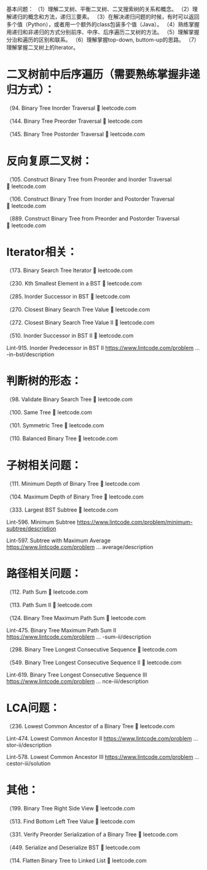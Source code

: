 

基本问题：
（1）理解二叉树、平衡二叉树、二叉搜索树的关系和概念。
（2）理解递归的概念和方法，递归三要素。
（3）在解决递归问题的时候，有时可以返回多个值（Python），或者用一个额外的class包装多个值（Java）。
（4）熟练掌握用递归和非递归的方式分别前序、中序、后序遍历二叉树的方法。
（5）理解掌握分治和遍历的区别和联系。
（6）理解掌握top-down, buttom-up的思路。
（7）理解掌握二叉树上的Iterator。


# 二叉树前中后序遍历（需要熟练掌握非递归方式）：
（94. Binary Tree Inorder Traversal
🔗 leetcode.com

（144. Binary Tree Preorder Traversal
🔗 leetcode.com

（145. Binary Tree Postorder Traversal
🔗 leetcode.com


# 反向复原二叉树：
（105. Construct Binary Tree from Preorder and Inorder Traversal
🔗 leetcode.com

（106. Construct Binary Tree from Inorder and Postorder Traversal
🔗 leetcode.com

（889. Construct Binary Tree from Preorder and Postorder Traversal
🔗 leetcode.com


# Iterator相关：
（173. Binary Search Tree Iterator
🔗 leetcode.com

（230. Kth Smallest Element in a BST
🔗 leetcode.com

（285. Inorder Successor in BST
🔗 leetcode.com

（270. Closest Binary Search Tree Value
🔗 leetcode.com

（272. Closest Binary Search Tree Value II
🔗 leetcode.com

（510. Inorder Successor in BST II
🔗 leetcode.com

Lint-915. Inorder Predecessor in BST II
https://www.lintcode.com/problem ... -in-bst/description


# 判断树的形态：
（98. Validate Binary Search Tree
🔗 leetcode.com

（100. Same Tree
🔗 leetcode.com

（101. Symmetric Tree
🔗 leetcode.com

（110. Balanced Binary Tree
🔗 leetcode.com


# 子树相关问题：
（111. Minimum Depth of Binary Tree
🔗 leetcode.com

（104. Maximum Depth of Binary Tree
🔗 leetcode.com

（333. Largest BST Subtree
🔗 leetcode.com

Lint-596. Minimum Subtree
https://www.lintcode.com/problem/minimum-subtree/description

Lint-597. Subtree with Maximum Average
https://www.lintcode.com/problem ... average/description


# 路径相关问题：
（112. Path Sum
🔗 leetcode.com

（113. Path Sum II
🔗 leetcode.com

（124. Binary Tree Maximum Path Sum
🔗 leetcode.com

Lint-475. Binary Tree Maximum Path Sum II
https://www.lintcode.com/problem ... -sum-ii/description

（298. Binary Tree Longest Consecutive Sequence
🔗 leetcode.com

（549. Binary Tree Longest Consecutive Sequence II
🔗 leetcode.com

Lint-619. Binary Tree Longest Consecutive Sequence III
https://www.lintcode.com/problem ... nce-iii/description


# LCA问题：
（236. Lowest Common Ancestor of a Binary Tree
🔗 leetcode.com

Lint-474. Lowest Common Ancestor II
https://www.lintcode.com/problem ... stor-ii/description

Lint-578. Lowest Common Ancestor III
https://www.lintcode.com/problem ... cestor-iii/solution


# 其他：
（199. Binary Tree Right Side View
🔗 leetcode.com

（513. Find Bottom Left Tree Value
🔗 leetcode.com

（331. Verify Preorder Serialization of a Binary Tree
🔗 leetcode.com

（449. Serialize and Deserialize BST
🔗 leetcode.com

（114. Flatten Binary Tree to Linked List
🔗 leetcode.com